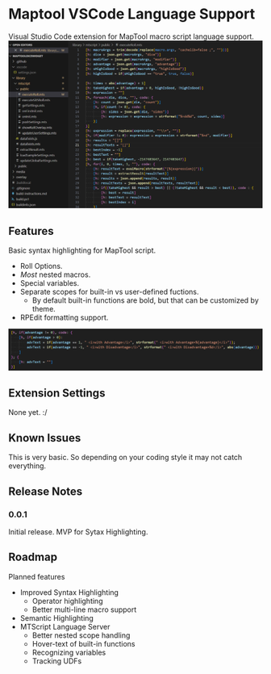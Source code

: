 # Maptool VSCode Language Support

Visual Studio Code extension for MapTool macro script language support.
![Sample](images/sample-script.png)

## Features

Basic syntax highlighting for MapTool script.

* Roll Options.
* *Most* nested macros.
* Special variables.
* Separate scopes for built-in vs user-defined fuctions.
  * By default built-in functions are bold, but that can be customized by theme.
* RPEdit formatting support.

![Multi-part example](images/multi-part-macro.png)

## Extension Settings

None yet. :/

## Known Issues

This is very basic. So depending on your coding style it may not catch everything.

## Release Notes

### 0.0.1

Initial release. MVP for Sytax Highlighting.

## Roadmap

Planned features

* Improved Syntax Highlighting
  * Operator highlighting
  * Better multi-line macro support
* Semantic Highlighting
* MTScript Language Server
  * Better nested scope handling
  * Hover-text of built-in functions
  * Recognizing variables
  * Tracking UDFs
